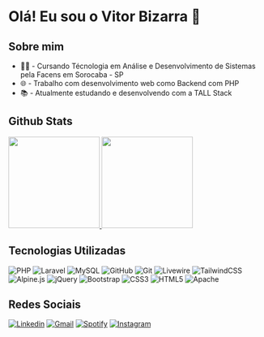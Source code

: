 # Olá! Eu sou o Vitor Bizarra 👋

## Sobre mim

- 👨‍🎓 - Cursando Técnologia em Análise e Desenvolvimento de Sistemas pela Facens em Sorocaba - SP
- 🌐 - Trabalho com desenvolvimento web como Backend com PHP
- 📚 - Atualmente estudando e desenvolvendo com a TALL Stack

## Github Stats

<div style="display: flex; flex-direction: column;">
  <a href="https://github.com/vitorbizarra">
  <img height="180em" src="https://github-readme-stats-sigma-five.vercel.app/api?username=vitorbizarra&show_icons=true&theme=tokyonight&include_all_commits=true&count_private=true"/>
  <img height="180em" src="https://github-readme-stats-sigma-five.vercel.app/api/top-langs/?username=vitorbizarra&layout=compact&langs_count=7&theme=tokyonight"/>
  </a>
</div>

## Tecnologias Utilizadas

![PHP](https://img.shields.io/badge/php-%23777BB4.svg?style=for-the-badge&logo=php&logoColor=white)
![Laravel](https://img.shields.io/badge/laravel-%23FF2D20.svg?style=for-the-badge&logo=laravel&logoColor=white)
![MySQL](https://img.shields.io/badge/mysql-%230769AD.svg?style=for-the-badge&logo=mysql&logoColor=white)
![GitHub](https://img.shields.io/badge/github-%23121011.svg?style=for-the-badge&logo=github&logoColor=white)
![Git](https://img.shields.io/badge/git-%23F05033.svg?style=for-the-badge&logo=git&logoColor=white)
![Livewire](https://img.shields.io/badge/livewire-EE5D99.svg?style=for-the-badge&logo=livewire&logoColor=white)
![TailwindCSS](https://img.shields.io/badge/tailwindcss-%2338B2AC.svg?style=for-the-badge&logo=tailwind-css&logoColor=white)
![Alpine.js](https://img.shields.io/badge/alpinedotjs-48a9c1.svg?style=for-the-badge&logo=alpinedotjs&logoColor=white)
![jQuery](https://img.shields.io/badge/jquery-%230769AD.svg?style=for-the-badge&logo=jquery&logoColor=white)
![Bootstrap](https://img.shields.io/badge/bootstrap-%238511FA.svg?style=for-the-badge&logo=bootstrap&logoColor=white)
![CSS3](https://img.shields.io/badge/css3-%231572B6.svg?style=for-the-badge&logo=css3&logoColor=white)
![HTML5](https://img.shields.io/badge/html5-%23E34F26.svg?style=for-the-badge&logo=html5&logoColor=white)
![Apache](https://img.shields.io/badge/apache-%23D42029.svg?style=for-the-badge&logo=apache&logoColor=white)

## Redes Sociais

[![Linkedin](https://img.shields.io/badge/-LinkedIn-%230077B5?style=for-the-badge&logo=linkedin&logoColor=white)](https://www.linkedin.com/in/vitor-bizarra/)
[![Gmail](https://img.shields.io/badge/Gmail-D14836?style=for-the-badge&logo=gmail&logoColor=white)](mailto:vitorbizarracontato@gmail.com)
[![Spotify](https://img.shields.io/badge/Spotify-1ED760?style=for-the-badge&logo=spotify&logoColor=white)](https://open.spotify.com/user/22orlrbubsz2jyaoykzgih4dq?si=eb3eef4914d345be)
[![Instagram](https://img.shields.io/badge/-Instagram-%23E4405F?style=for-the-badge&logo=instagram&logoColor=white)](https://instagram.com/vitor_bizarra)
  

